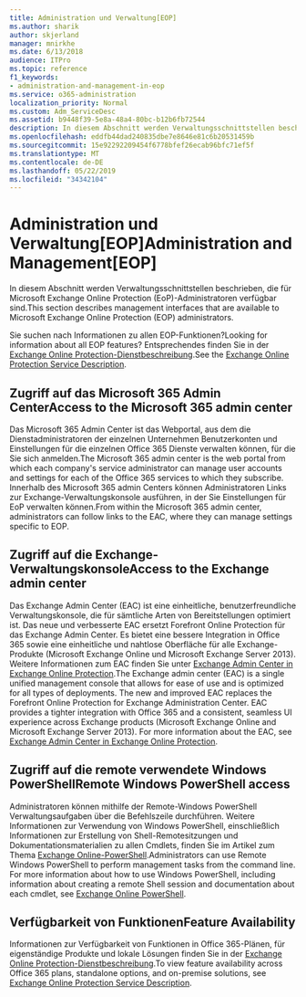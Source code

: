 ```yaml
---
title: Administration und Verwaltung[EOP]
ms.author: sharik
author: skjerland
manager: mnirkhe
ms.date: 6/13/2018
audience: ITPro
ms.topic: reference
f1_keywords:
- administration-and-management-in-eop
ms.service: o365-administration
localization_priority: Normal
ms.custom: Adm_ServiceDesc
ms.assetid: b9448f39-5e8a-48a4-80bc-b12b6fb72544
description: In diesem Abschnitt werden Verwaltungsschnittstellen beschrieben, die für Microsoft Exchange Online Protection (EoP)-Administratoren verfügbar sind.
ms.openlocfilehash: eddfb44dad240835dbe7e8646e81c6b20531459b
ms.sourcegitcommit: 15e92292209454f6778bfef26ecab96bfc71ef5f
ms.translationtype: MT
ms.contentlocale: de-DE
ms.lasthandoff: 05/22/2019
ms.locfileid: "34342104"
---
```

# <a name="administration-and-managementeop"></a><span data-ttu-id="522fe-103">Administration und Verwaltung[EOP]</span><span class="sxs-lookup"><span data-stu-id="522fe-103">Administration and Management[EOP]</span></span>

<span data-ttu-id="522fe-104">In diesem Abschnitt werden Verwaltungsschnittstellen beschrieben, die für Microsoft Exchange Online Protection (EoP)-Administratoren verfügbar sind.</span><span class="sxs-lookup"><span data-stu-id="522fe-104">This section describes management interfaces that are available to Microsoft Exchange Online Protection (EOP) administrators.</span></span>
  
<span data-ttu-id="522fe-105">Sie suchen nach Informationen zu allen EOP-Funktionen?</span><span class="sxs-lookup"><span data-stu-id="522fe-105">Looking for information about all EOP features?</span></span> <span data-ttu-id="522fe-106">Entsprechendes finden Sie in der [Exchange Online Protection-Dienstbeschreibung](exchange-online-protection-service-description.md).</span><span class="sxs-lookup"><span data-stu-id="522fe-106">See the [Exchange Online Protection Service Description](exchange-online-protection-service-description.md).</span></span>
  
## <a name="access-to-the-microsoft-365-admin-center"></a><span data-ttu-id="522fe-107">Zugriff auf das Microsoft 365 Admin Center</span><span class="sxs-lookup"><span data-stu-id="522fe-107">Access to the Microsoft 365 admin center</span></span>
<span data-ttu-id="522fe-108"><a name="BKMK_accesstotheoffice365admincenter"> </a></span><span class="sxs-lookup"><span data-stu-id="522fe-108"></span></span>

<span data-ttu-id="522fe-109">Das Microsoft 365 Admin Center ist das Webportal, aus dem die Dienstadministratoren der einzelnen Unternehmen Benutzerkonten und Einstellungen für die einzelnen Office 365 Dienste verwalten können, für die Sie sich anmelden.</span><span class="sxs-lookup"><span data-stu-id="522fe-109">The Microsoft 365 admin center is the web portal from which each company's service administrator can manage user accounts and settings for each of the Office 365 services to which they subscribe.</span></span> <span data-ttu-id="522fe-110">Innerhalb des Microsoft 365 admin Centers können Administratoren Links zur Exchange-Verwaltungskonsole ausführen, in der Sie Einstellungen für EoP verwalten können.</span><span class="sxs-lookup"><span data-stu-id="522fe-110">From within the Microsoft 365 admin center, administrators can follow links to the EAC, where they can manage settings specific to EOP.</span></span>
  
## <a name="access-to-the-exchange-admin-center"></a><span data-ttu-id="522fe-111">Zugriff auf die Exchange-Verwaltungskonsole</span><span class="sxs-lookup"><span data-stu-id="522fe-111">Access to the Exchange admin center</span></span>
<span data-ttu-id="522fe-112"><a name="BKMK_accesstotheexchangeadmincenter"> </a></span><span class="sxs-lookup"><span data-stu-id="522fe-112"></span></span>

<span data-ttu-id="522fe-p103">Das Exchange Admin Center (EAC) ist eine einheitliche, benutzerfreundliche Verwaltungskonsole, die für sämtliche Arten von Bereitstellungen optimiert ist. Das neue und verbesserte EAC ersetzt Forefront Online Protection für das Exchange Admin Center. Es bietet eine bessere Integration in Office 365 sowie eine einheitliche und nahtlose Oberfläche für alle Exchange-Produkte (Microsoft Exchange Online und Microsoft Exchange Server 2013). Weitere Informationen zum EAC finden Sie unter [Exchange Admin Center in Exchange Online Protection](https://go.microsoft.com/fwlink/p/?LinkId=282381).</span><span class="sxs-lookup"><span data-stu-id="522fe-p103">The Exchange admin center (EAC) is a single unified management console that allows for ease of use and is optimized for all types of deployments. The new and improved EAC replaces the Forefront Online Protection for Exchange Administration Center. EAC provides a tighter integration with Office 365 and a consistent, seamless UI experience across Exchange products (Microsoft Exchange Online and Microsoft Exchange Server 2013). For more information about the EAC, see [Exchange Admin Center in Exchange Online Protection](https://go.microsoft.com/fwlink/p/?LinkId=282381).</span></span>
  
## <a name="remote-windows-powershell-access"></a><span data-ttu-id="522fe-117">Zugriff auf die remote verwendete Windows PowerShell</span><span class="sxs-lookup"><span data-stu-id="522fe-117">Remote Windows PowerShell access</span></span>
<span data-ttu-id="522fe-118"><a name="BKMK_remotewindowspowershellaccess"> </a></span><span class="sxs-lookup"><span data-stu-id="522fe-118"></span></span>

 <span data-ttu-id="522fe-p104">Administratoren können mithilfe der Remote-Windows PowerShell Verwaltungsaufgaben über die Befehlszeile durchführen. Weitere Informationen zur Verwendung von Windows PowerShell, einschließlich Informationen zur Erstellung von Shell-Remotesitzungen und Dokumentationsmaterialien zu allen Cmdlets, finden Sie im Artikel zum Thema [Exchange Online-PowerShell](https://go.microsoft.com/fwlink/p/?LinkId=282266).</span><span class="sxs-lookup"><span data-stu-id="522fe-p104">Administrators can use Remote Windows PowerShell to perform management tasks from the command line. For more information about how to use Windows PowerShell, including information about creating a remote Shell session and documentation about each cmdlet, see [Exchange Online PowerShell](https://go.microsoft.com/fwlink/p/?LinkId=282266).</span></span>
  
## <a name="feature-availability"></a><span data-ttu-id="522fe-121">Verfügbarkeit von Funktionen</span><span class="sxs-lookup"><span data-stu-id="522fe-121">Feature Availability</span></span>
<span data-ttu-id="522fe-122"><a name="BKMK_remotewindowspowershellaccess"> </a></span><span class="sxs-lookup"><span data-stu-id="522fe-122"></span></span>

<span data-ttu-id="522fe-123">Informationen zur Verfügbarkeit von Funktionen in Office 365-Plänen, für eigenständige Produkte und lokale Lösungen finden Sie in der [Exchange Online Protection-Dienstbeschreibung](exchange-online-protection-service-description.md).</span><span class="sxs-lookup"><span data-stu-id="522fe-123">To view feature availability across Office 365 plans, standalone options, and on-premise solutions, see [Exchange Online Protection Service Description](exchange-online-protection-service-description.md).</span></span>
  

